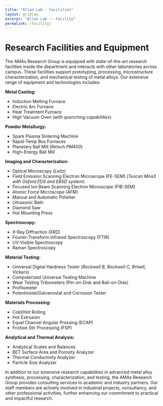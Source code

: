 ```yaml
---
title: "Allan Lab - Facilities"
layout: gridlay
excerpt: "Allan Lab -- Facility"
permalink: /facility/
---
```


# Research Facilities and Equipment

The AMAs Research Group is equipped with state-of-the-art research facilities inside the department and interacts with other laboratories across campus. These facilities support prototyping, processing, microstructure characterization, and mechanical testing of metal alloys. Our extensive range of equipment and technologies includes:<br>

**Metal Casting:** 
- Induction Melting Furnace
- Electric Arc Furnace
- Heat Treatment Furnace
- High Vacuum Oven (<i>with quenching capabilities</i>)

**Powder Metallurgy:**
- Spark Plasma Sintering Machine
- Rapid-Temp Box Furnaces
- Planetary Ball Mill (<i>Retsch PM400</i>)
- High-Energy Ball Mill

**Imaging and Characterization:** 
- Optical Microscopy (<i>Leitz</i>)
- Field Emission Scanning Electron Microscope (FE-SEM) (<i>Tescan Mira3 with Oxford EDS and EBSD system</i>)
- Focused Ion Beam Scanning Electron Microscope (FIB-SEM)
- Atomic Force Microscope (AFM)
- Manual and Automatic Polisher
- Ultrasonic Bath
- Diamond Saw
- Hot Mounting Press

**Spectroscopy:** 
- X-Ray Diffraction (XRD)
- Fourier-Transform Infrared Spectroscopy (FTIR)
- UV-Visible Spectroscopy
- Raman Spectroscopy

**Material Testing:**
- Universal Digital Hardness Tester (<i>Rockwell B, Rockwell C, Brinell, Vickers</i>)
- Computerized Universal Testing Machine
- Wear Testing Tribometers (Pin-on-Disk and Ball-on-Disk)
- Profilometer
- Potentiostat/Galvanostat and Corrosion Tester

**Materials Processing:**
- Cold/Hot Rolling
- Hot Extrusion
- Equal Channel Angular Pressing (ECAP)
- Friction Stir Processing (FSP)

**Analytical and Thermal Analysis:**
- Analytical Scales and Balances
- BET Surface Area and Porosity Analyzer
- Thermal Conductivity Analyzer
- Particle Size Analyzer

In addition to our extensive research capabilities in advanced metal alloy synthesis, processing, characterization, and testing, the AMAs Research Group provides consulting services to academic and industry partners. Our staff members are actively involved in industrial projects, consultancy, and other professional activities, further enhancing our commitment to practical and impactful research.